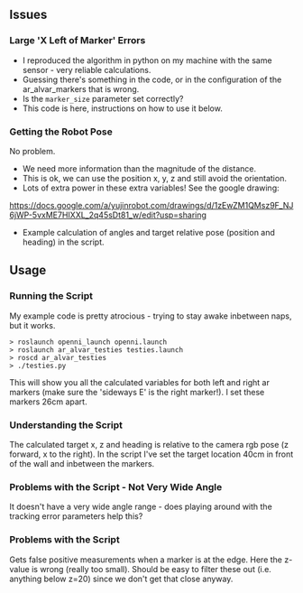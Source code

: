 ## Issues

### Large 'X Left of Marker' Errors

* I reproduced the algorithm in python on my machine with the same sensor - very reliable calculations.
 * Guessing there's something in the code, or in the configuration of the ar_alvar_markers that is wrong.
 * Is the `marker_size` parameter set correctly?
* This code is here, instructions on how to use it below.

### Getting the Robot Pose

No problem.

* We need more information than the magnitude of the distance.
* This is ok, we can use the position x, y, z and still avoid the orientation.
 * Lots of extra power in these extra variables! See the google drawing:

https://docs.google.com/a/yujinrobot.com/drawings/d/1zEwZM1QMsz9F_NJ6jWP-5vxME7HIXXL_2q45sDt81_w/edit?usp=sharing

* Example calculation of angles and target relative pose (position and heading) in the script.

## Usage

### Running the Script

My example code is pretty atrocious - trying to stay awake inbetween naps, but it works.

```
> roslaunch openni_launch openni.launch
> roslaunch ar_alvar_testies testies.launch
> roscd ar_alvar_testies
> ./testies.py
```

This will show you all the calculated variables for both left and right ar markers (make sure the 'sideways E' is the right marker!). I set these markers 26cm apart.

### Understanding the Script

The calculated target x, z and heading is relative to the camera rgb pose (z forward, x to the right).
In the script I've set the target location 40cm in front of the wall and inbetween the markers.

### Problems with the Script - Not Very Wide Angle

It doesn't have a very wide angle range - does playing around with the tracking error parameters help this? 

### Problems with the Script

Gets false positive measurements when a marker is at the edge. Here the z-value is wrong (really too small). Should be easy to filter these out (i.e. anything below z=20) since we don't get that close anyway.

